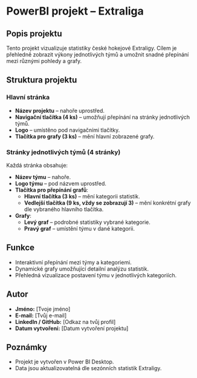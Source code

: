 # PowerBI projekt – Extraliga

## Popis projektu
Tento projekt vizualizuje statistiky české hokejové Extraligy. Cílem je přehledně zobrazit výkony jednotlivých týmů a umožnit snadné přepínání mezi různými pohledy a grafy.

## Struktura projektu

### Hlavní stránka
- **Název projektu** – nahoře uprostřed.
- **Navigační tlačítka (4 ks)** – umožňují přepínání na stránky jednotlivých týmů.
- **Logo** – umístěno pod navigačními tlačítky.
- **Tlačítka pro grafy (3 ks)** – mění hlavní zobrazené grafy.

### Stránky jednotlivých týmů (4 stránky)
Každá stránka obsahuje:
- **Název týmu** – nahoře.
- **Logo týmu** – pod názvem uprostřed.
- **Tlačítka pro přepínání grafů**:
  - **Hlavní tlačítka (3 ks)** – mění kategorii statistik.
  - **Vedlejší tlačítka (9 ks, vždy se zobrazují 3)** – mění konkrétní grafy dle vybraného hlavního tlačítka.
- **Grafy**:
  - **Levý graf** – podrobné statistiky vybrané kategorie.
  - **Pravý graf** – umístění týmu v dané kategorii.

## Funkce
- Interaktivní přepínání mezi týmy a kategoriemi.
- Dynamické grafy umožňující detailní analýzu statistik.
- Přehledná vizualizace postavení týmu v jednotlivých kategoriích.

## Autor
- **Jméno:** [Tvoje jméno]
- **E-mail:** [Tvůj e-mail]
- **LinkedIn / GitHub:** [Odkaz na tvůj profil]
- **Datum vytvoření:** [Datum vytvoření projektu]

## Poznámky
- Projekt je vytvořen v Power BI Desktop.
- Data jsou aktualizovatelná dle sezónních statistik Extraligy.
